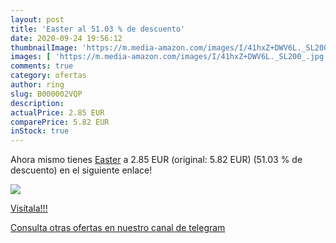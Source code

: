 ```yaml
---
layout: post
title: 'Easter al 51.03 % de descuento'
date: 2020-09-24 19:56:12
thumbnailImage: 'https://m.media-amazon.com/images/I/41hxZ+DWV6L._SL200_.jpg'
images: [ 'https://m.media-amazon.com/images/I/41hxZ+DWV6L._SL200_.jpg' ]
comments: true
category: ofertas
author: ring
slug: B000002VQP
description:
actualPrice: 2.85 EUR
comparePrice: 5.82 EUR
inStock: true
---
```


Ahora mismo tienes [Easter](https://www.amazon.com/dp/B000002VQP/?tag=redken08-20) a 2.85 EUR (original: 5.82 EUR) (51.03 %  de descuento) en el siguiente enlace!

[![](https://m.media-amazon.com/images/I/41hxZ+DWV6L._SL200_.jpg)](https://www.amazon.com/dp/B000002VQP/?tag=redken08-20)

[Visítala!!!](https://www.amazon.com/dp/B000002VQP/?tag=redken08-20)

[Consulta otras ofertas en nuestro canal de telegram](https://t.me/s/ofertas25)
